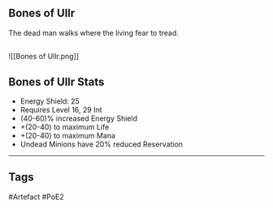 ## Bones of Ullr
The dead man walks where
the living fear to tread.
##
![[Bones of Ullr.png]]
## Bones of Ullr Stats
- Energy Shield: 25
- Requires Level 16, 29 Int
- (40-60)% increased Energy Shield
- +(20-40) to maximum Life
- +(20-40) to maximum Mana
- Undead Minions have 20% reduced Reservation


---
## Tags
#Artefact
#PoE2